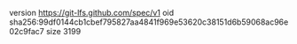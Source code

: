 version https://git-lfs.github.com/spec/v1
oid sha256:99df0144cb1cbef795827aa4841f969e53620c38151d6b59068ac96e02c9fac7
size 3199
